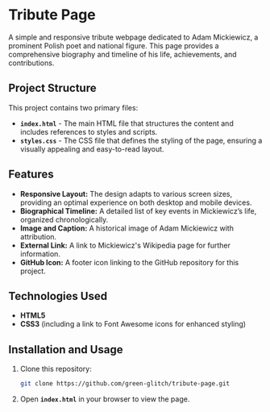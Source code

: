 # Tribute Page

A simple and responsive tribute webpage dedicated to Adam Mickiewicz, a prominent Polish poet and national figure. This page provides a comprehensive biography and timeline of his life, achievements, and contributions.

## Project Structure

This project contains two primary files:
- **`index.html`** - The main HTML file that structures the content and includes references to styles and scripts.
- **`styles.css`** - The CSS file that defines the styling of the page, ensuring a visually appealing and easy-to-read layout.

## Features

- **Responsive Layout:** The design adapts to various screen sizes, providing an optimal experience on both desktop and mobile devices.
- **Biographical Timeline:** A detailed list of key events in Mickiewicz’s life, organized chronologically.
- **Image and Caption:** A historical image of Adam Mickiewicz with attribution.
- **External Link:** A link to Mickiewicz's Wikipedia page for further information.
- **GitHub Icon:** A footer icon linking to the GitHub repository for this project.

## Technologies Used

- **HTML5**
- **CSS3** (including a link to Font Awesome icons for enhanced styling)

## Installation and Usage

1. Clone this repository:
   ```bash
   git clone https://github.com/green-glitch/tribute-page.git
1. Open **`index.html`** in your browser to view the page.
